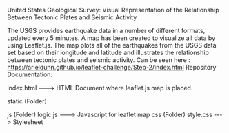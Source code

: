 United States Geological Survey: Visual Representation of the Relationship Between Tectonic Plates and Seismic Activity

The USGS provides earthquake data in a number of different formats, updated every 5 minutes.
A map has been created to visualize all data by using Leaflet.js. The map plots all of the earthquakes from the USGS data set based on their longitude and latitude and illustrates the relationship between tectonic plates and seismic activity.
Can be seen here : https://arieldunn.github.io/leaflet-challenge/Step-2/index.html
Repository Documentation:

index.html ---> HTML Document where leaflet.js map is placed.

static (Folder)

js (Folder)
logic.js ---> Javascript for leaflet map
css (Folder)
style.css ---> Stylesheet
